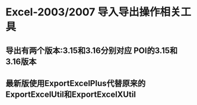 # Excel-2003/2007 导入导出操作相关工具
## 导出有两个版本:3.15和3.16分别对应 POI的3.15和3.16版本
## 最新版使用ExportExcelPlus代替原来的ExportExcelUtil和ExportExcelXUtil